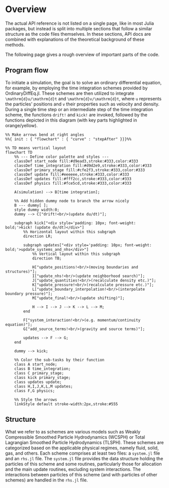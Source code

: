 # Overview
The actual API reference is not listed on a single page, like in most Julia packages,
but instead is split into multiple sections that follow a similar structure
as the code files themselves.
In these sections, API docs are combined with explanations of the theoretical background
of these methods.

The following page gives a rough overview of important parts of the code.

## Program flow

To initiate a simulation, the goal is to solve an ordinary differential equation, for example,
by employing the time integration schemes provided by OrdinaryDiffEq.jl. These schemes are then
utilized to integrate ``\mathrm{d}u/\mathrm{d}t`` and ``\mathrm{d}v/\mathrm{d}t``, where ``u``
represents the particles' positions and ``v`` their properties such as velocity and density.
During a single time step or an intermediate step of the time integration scheme, the functions
`drift!` and `kick!` are invoked, followed by the functions depicted in this diagram
(with key parts highlighted in orange/yellow).

```mermaid
%% Make arrows bend at right angles
%%{ init : { "flowchart" : { "curve" : "stepAfter" }}}%%

%% TD means vertical layout
flowchart TD
    %% --- Define color palette and styles ---
    classDef start_node fill:#d9ead3,stroke:#333,color:#333
    classDef time_integration fill:#d9d2e9,stroke:#333,color:#333
    classDef primary_stage fill:#cfe2f3,stroke:#333,color:#333
    classDef update fill:#eeeeee,stroke:#333,color:#333
    classDef updates fill:#fff2cc,stroke:#333,color:#333
    classDef physics fill:#fce5cd,stroke:#333,color:#333

    A(simulation) --> B[time integration];

    %% Add hidden dummy node to branch the arrow nicely
    B --- dummy[ ];
    style dummy width:0;
    dummy --> C["drift!<br/>(update du/dt)"];

    subgraph kick["<div style='padding: 10px; font-weight: bold;'>kick! (update dv/dt)</div>"]
        %% Horizontal layout within this subgraph
        direction LR;

        subgraph updates["<div style='padding: 10px; font-weight: bold;'>update_systems_and_nhs</div>"]
            %% Vertical layout within this subgraph
            direction TB;

            H["update_positions!<br/>(moving boundaries and structures)"];
            I["update_nhs!<br/>(update neighborhood search)"];
            J["update_quantities!<br/>(recalculate density etc.)"];
            K["update_pressure!<br/>(recalculate pressure etc.)"];
            L["update_boundary_interpolation!<br/>(interpolate boundary pressure)"];
            M["update_final!<br/>(update shifting)"];

            H --> I --> J --> K --> L --> M;
        end

        F["system_interaction!<br/>(e.g. momentum/continuity equation)"];
        G["add_source_terms!<br/>(gravity and source terms)"];

        updates --> F --> G;
    end

    dummy --> kick;

    %% Color the sub-tasks by their function
    class A start_node;
    class B time_integration;
    class C primary_stage;
    class kick primary_stage;
    class updates update;
    class H,I,J,K,L,M updates;
    class F,G physics;

    %% Style the arrows
    linkStyle default stroke-width:2px,stroke:#555
```

## Structure
What we refer to as schemes are various models such as Weakly Compressible Smoothed Particle Hydrodynamics (WCSPH)
or Total Lagrangian Smoothed Particle Hydrodynamics (TLSPH). These schemes are categorized based on the applicable
physical regimes, namely fluid, solid, gas, and others. Each scheme comprises at least two files: a `system.jl` file
and an `rhs.jl` file. The `system.jl` file provides the data structure holding the particles of this scheme and some
routines, particularly those for allocation and the main update routines, excluding system interactions.
The interactions between particles of this scheme (and with particles of other schemes) are handled in the `rhs.jl` file.
